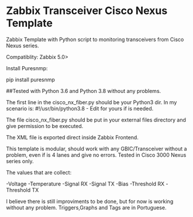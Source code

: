 # Zabbix Transceiver Cisco Nexus Template
Zabbix Template with Python script to monitoring transceivers from Cisco Nexus series.

Compatiblity: Zabbix 5.0>

Install Puresnmp:

pip install puresnmp

##Tested with Python 3.6 and Python 3.8 without any problems.

The first line in the cisco_nx_fiber.py should be your Python3 dir. In my scenario is: #!/usr/bin/python3.8  - Edit for yours if is needed.

The file cisco_nx_fiber.py should be put in your external files directory and give permission to be executed.

The XML file is exported direct inside Zabbix Frontend.

This template is modular, should work with any GBIC/Transceiver without a problem, even if is 4 lanes and give no errors. Tested in Cisco 3000 Nexus series only.

The values that are collect:

-Voltage
-Temperature
-Signal RX
-Signal TX
-Bias
-Threshold RX
-Threshold TX

I believe there is still improviments to be done, but for now is working without any problem.
Triggers,Graphs and Tags are in Portuguese.
